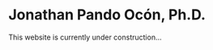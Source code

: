 # Jonathan Pando Ocón, Ph.D.

This website is currently under construction...

```{tableofcontents}
```
